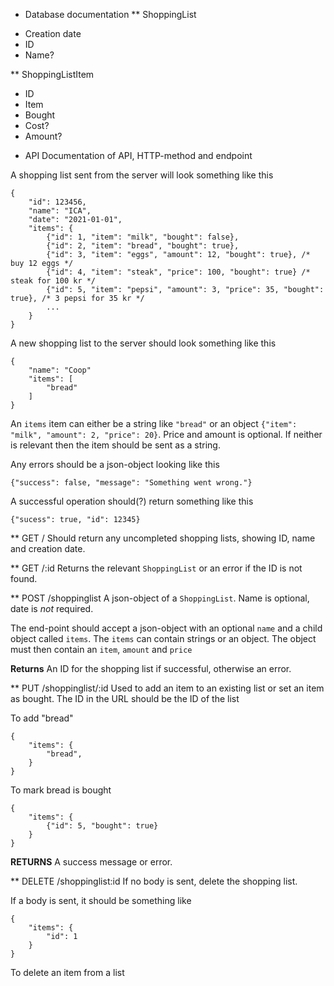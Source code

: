 * Database documentation
** ShoppingList
 - Creation date
 - ID
 - Name?

** ShoppingListItem 
 - ID
 - Item
 - Bought
 - Cost?
 - Amount?

* API
Documentation of API, HTTP-method and endpoint

A shopping list sent from the server will look something like this

    {
        "id": 123456,
        "name": "ICA",
        "date": "2021-01-01",
        "items": {
            {"id": 1, "item": "milk", "bought": false},
            {"id": 2, "item": "bread", "bought": true},
            {"id": 3, "item": "eggs", "amount": 12, "bought": true}, /* buy 12 eggs */
            {"id": 4, "item": "steak", "price": 100, "bought": true} /* steak for 100 kr */
            {"id": 5, "item": "pepsi", "amount": 3, "price": 35, "bought": true}, /* 3 pepsi for 35 kr */
            ...
        }
    }

A new shopping list to the server should look something like this

    {
        "name": "Coop"
        "items": [
            "bread"
        ]
    }

An `items` item can either be a string like `"bread"` or an object `{"item": "milk", "amount": 2, "price": 20}`. Price and amount is optional. If neither is relevant then the item should be sent as a string.

Any errors should be a json-object looking like this

    {"success": false, "message": "Something went wrong."}

A successful operation should(?) return something like this

    {"sucess": true, "id": 12345}

** GET /
Should return any uncompleted shopping lists, showing ID, name and creation date.

** GET /:id
Returns the relevant `ShoppingList` or an error if the ID is not found.

** POST /shoppinglist
A json-object of a `ShoppingList`. Name is optional, date is _not_ required.

The end-point should accept a json-object with an optional `name` and a child object called `items`. The `items` can contain strings or an object. The object must then contain an `item`, `amount` and `price`

__Returns__ An ID for the shopping list if successful, otherwise an error.

** PUT /shoppinglist/:id
Used to add an item to an existing list or set an item as bought. The ID in the URL should be the ID of the list

To add "bread"

    {
        "items": {
            "bread",
        }
    }

To mark bread is bought

    {
        "items": {
            {"id": 5, "bought": true}
        }
    }

__RETURNS__ A success message or error.

** DELETE /shoppinglist:id
If no body is sent, delete the shopping list.

If a body is sent, it should be something like

    {
        "items": {
            "id": 1
        }
    }

To delete an item from a list

